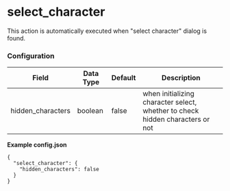 # select_character

This action is automatically executed when "select character" dialog is found.

### Configuration

| Field             | Data Type | Default | Description                                                                   |
| ----------------- | --------- | ------- | ----------------------------------------------------------------------------- |
| hidden_characters | boolean   | false   | when initializing character select, whether to check hidden characters or not |

**Example config.json**

```
{
  "select_character": {
    "hidden_characters": false
  }
}
```
